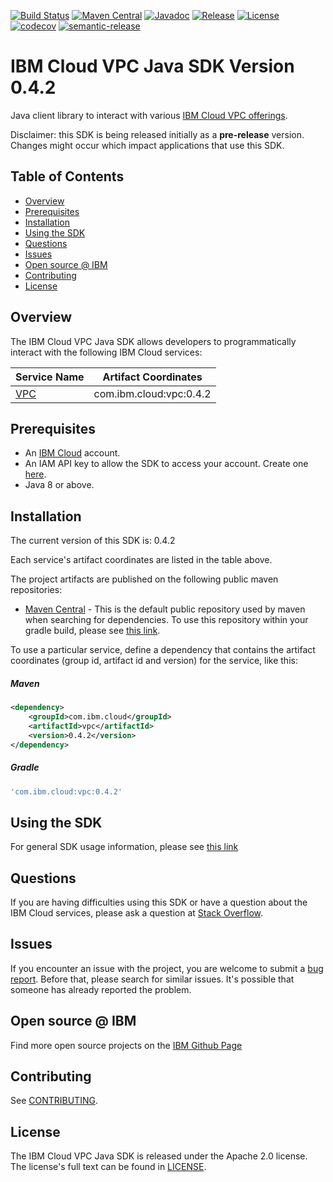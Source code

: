 [![Build Status](https://travis-ci.com/IBM/vpc-java-sdk.svg?branch=master)](https://travis-ci.com/IBM/vpc-java-sdk)
[![Maven Central](https://maven-badges.herokuapp.com/maven-central/com.ibm.cloud/vpc/badge.svg)](https://maven-badges.herokuapp.com/maven-central/com.ibm.cloud/vpc)
[![Javadoc](https://img.shields.io/static/v1?label=javadoc&message=latest&color=blue)](https://ibm.github.io/vpc-java-sdk/docs/latest)
[![Release](https://img.shields.io/github/v/release/IBM/vpc-java-sdk)](https://github.com/IBM/vpc-java-sdk/releases/latest)
[![License](https://img.shields.io/badge/License-Apache%202.0-blue.svg)](https://opensource.org/licenses/Apache-2.0)
[![codecov](https://codecov.io/gh/IBM/vpc-java-sdk/branch/master/graph/badge.svg)](https://codecov.io/gh/IBM/vpc-java-sdk)
[![semantic-release](https://img.shields.io/badge/%20%20%F0%9F%93%A6%F0%9F%9A%80-semantic--release-e10079.svg)](https://github.com/semantic-release/semantic-release)

# IBM Cloud VPC Java SDK Version 0.4.2
Java client library to interact with various [IBM Cloud VPC offerings](https://cloud.ibm.com/apidocs/vpc?code=java?).

Disclaimer: this SDK is being released initially as a **pre-release** version.
Changes might occur which impact applications that use this SDK.

## Table of Contents

<!--
  The TOC below is generated using the `markdown-toc` node package.

      https://github.com/jonschlinkert/markdown-toc

  You should regenerate the TOC after making changes to this file.

      npx markdown-toc --maxdepth 4 -i README.md
  -->

<!-- toc -->

- [Overview](#overview)
- [Prerequisites](#prerequisites)
- [Installation](#installation)
- [Using the SDK](#using-the-sdk)
- [Questions](#questions)
- [Issues](#issues)
- [Open source @ IBM](#open-source--ibm)
- [Contributing](#contributing)
- [License](#license)

<!-- tocstop -->

## Overview

The IBM Cloud VPC Java SDK allows developers to programmatically interact with the following IBM Cloud services:

Service Name | Artifact Coordinates
--- | ---
[VPC](https://cloud.ibm.com/apidocs/vpc?code=java) | com.ibm.cloud:vpc:0.4.2

## Prerequisites

[ibm-cloud-onboarding]: https://cloud.ibm.com/registration

* An [IBM Cloud][ibm-cloud-onboarding] account.
* An IAM API key to allow the SDK to access your account. Create one [here](https://cloud.ibm.com/iam/apikeys).
* Java 8 or above.

## Installation
The current version of this SDK is: 0.4.2

Each service's artifact coordinates are listed in the table above.

The project artifacts are published on the following public maven repositories:
<!-- - [JCenter](https://bintray.com/bintray/jcenter) - For information on how to use the
public JCenter maven repository, open [this link](https://bintray.com/bintray/jcenter)
then click the `Set Me Up!` button. -->
- [Maven Central](https://repo1.maven.org/maven2/) - This is the default public repository
used by maven when searching for dependencies.  To use this repository within your
gradle build, please see
[this link](https://docs.gradle.org/current/userguide/declaring_repositories.html).

To use a particular service, define a dependency that contains the
artifact coordinates (group id, artifact id and version) for the service, like this:

##### Maven

```xml
<dependency>
    <groupId>com.ibm.cloud</groupId>
    <artifactId>vpc</artifactId>
    <version>0.4.2</version>
</dependency>
```

##### Gradle
```gradle
'com.ibm.cloud:vpc:0.4.2'
```

## Using the SDK
For general SDK usage information, please see [this link](https://github.com/IBM/ibm-cloud-sdk-common/blob/master/README.md)

## Questions

If you are having difficulties using this SDK or have a question about the IBM Cloud services,
please ask a question at
[Stack Overflow](http://stackoverflow.com/questions/ask?tags=ibm-cloud).

## Issues
If you encounter an issue with the project, you are welcome to submit a
[bug report](https://github.com/IBM/vpc-java-sdk/issues).
Before that, please search for similar issues. It's possible that someone has already reported the problem.

## Open source @ IBM
Find more open source projects on the [IBM Github Page](http://ibm.github.io/)

## Contributing
See [CONTRIBUTING](https://github.com/IBM/vpc-java-sdk/blob/master/CONTRIBUTING.md).

## License

The IBM Cloud VPC Java SDK is released under the Apache 2.0 license.
The license's full text can be found in [LICENSE](https://github.com/IBM/vpc-java-sdk/blob/master/LICENSE).
